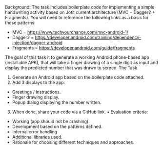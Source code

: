Background:
The task includes boilerplate code for implementing a simple handwriting activity based on Jotit current architecture (MVC + Dagger2 + Fragments).
You will need to reference the following links as a basis for these patterns:
-	MVC = https://www.techyourchance.com/mvc-android-1/
-	Dagger2 = https://developer.android.com/training/dependency-injection/dagger-android
-	Fragments = https://developer.android.com/guide/fragments

The goal of this task it to generate a working Android phone-based app (installable APK), that will take a finger drawing of a single digit as input and display the predicted number that was drawn to screen.
The Task
1.	Generate an Android app based on the boilerplate code attached.
2.	Add 3 displays to the app:
-	Greetings / instructions.
-	Finger drawing display.
-	Popup dialog displaying the number written.
3. When done, share your code via a GitHub link.
   •	Evaluation criteria:
-	Working (app should not be crashing).
-	Development based on the patterns defined.
-	Internal error handling
-	Additional libraries used.
-	Rationale for choosing different techniques and approaches.
